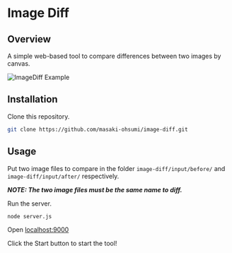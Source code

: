 # Image Diff

## Overview

A simple web-based tool to compare differences between two images by canvas.

![ImageDiff Example](https://raw.githubusercontent.com/masaki-ohsumi/image-diff/master/template/assets/movie/imagediff_sample.gif)

## Installation

Clone this repository.

```bash
git clone https://github.com/masaki-ohsumi/image-diff.git
```

## Usage

Put two image files to compare in the folder `image-diff/input/before/` and `image-diff/input/after/` respectively.

***NOTE: The two image files must be the same name to diff.***

Run the server.

```bash
node server.js
```

Open [localhost:9000](http://localhost:9000/)

Click the Start button to start the tool!

